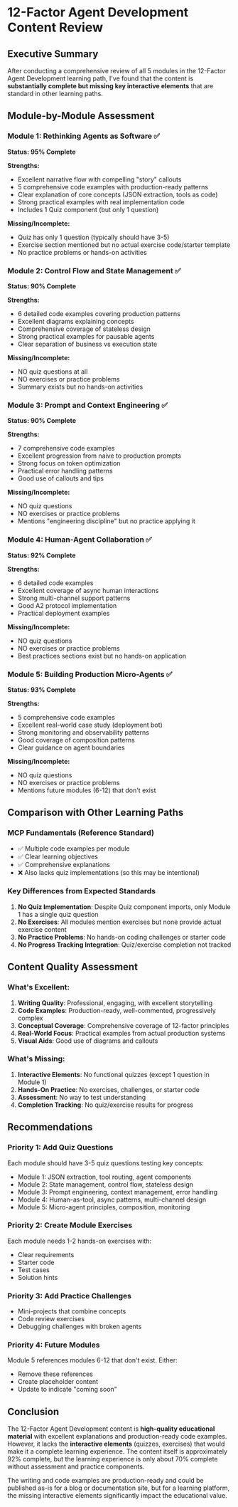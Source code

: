 # 12-Factor Agent Development Content Review

## Executive Summary

After conducting a comprehensive review of all 5 modules in the 12-Factor Agent Development learning path, I've found that the content is **substantially complete but missing key interactive elements** that are standard in other learning paths.

## Module-by-Module Assessment

### Module 1: Rethinking Agents as Software ✅
**Status: 95% Complete**

**Strengths:**
- Excellent narrative flow with compelling "story" callouts
- 5 comprehensive code examples with production-ready patterns
- Clear explanation of core concepts (JSON extraction, tools as code)
- Strong practical examples with real implementation code
- Includes 1 Quiz component (but only 1 question)

**Missing/Incomplete:**
- Quiz has only 1 question (typically should have 3-5)
- Exercise section mentioned but no actual exercise code/starter template
- No practice problems or hands-on activities

### Module 2: Control Flow and State Management ✅
**Status: 90% Complete**

**Strengths:**
- 6 detailed code examples covering production patterns
- Excellent diagrams explaining concepts
- Comprehensive coverage of stateless design
- Strong practical examples for pausable agents
- Clear separation of business vs execution state

**Missing/Incomplete:**
- NO quiz questions at all
- NO exercises or practice problems
- Summary exists but no hands-on activities

### Module 3: Prompt and Context Engineering ✅
**Status: 90% Complete**

**Strengths:**
- 7 comprehensive code examples
- Excellent progression from naive to production prompts
- Strong focus on token optimization
- Practical error handling patterns
- Good use of callouts and tips

**Missing/Incomplete:**
- NO quiz questions
- NO exercises or practice problems
- Mentions "engineering discipline" but no practice applying it

### Module 4: Human-Agent Collaboration ✅
**Status: 92% Complete**

**Strengths:**
- 6 detailed code examples
- Excellent coverage of async human interactions
- Strong multi-channel support patterns
- Good A2 protocol implementation
- Practical deployment examples

**Missing/Incomplete:**
- NO quiz questions
- NO exercises or practice problems
- Best practices sections exist but no hands-on application

### Module 5: Building Production Micro-Agents ✅
**Status: 93% Complete**

**Strengths:**
- 5 comprehensive code examples
- Excellent real-world case study (deployment bot)
- Strong monitoring and observability patterns
- Good coverage of composition patterns
- Clear guidance on agent boundaries

**Missing/Incomplete:**
- NO quiz questions
- NO exercises or practice problems
- Mentions future modules (6-12) that don't exist

## Comparison with Other Learning Paths

### MCP Fundamentals (Reference Standard)
- ✅ Multiple code examples per module
- ✅ Clear learning objectives
- ✅ Comprehensive explanations
- ❌ Also lacks quiz implementations (so this may be intentional)

### Key Differences from Expected Standards
1. **No Quiz Implementation**: Despite Quiz component imports, only Module 1 has a single quiz question
2. **No Exercises**: All modules mention exercises but none provide actual exercise content
3. **No Practice Problems**: No hands-on coding challenges or starter code
4. **No Progress Tracking Integration**: Quiz/exercise completion not tracked

## Content Quality Assessment

### What's Excellent:
1. **Writing Quality**: Professional, engaging, with excellent storytelling
2. **Code Examples**: Production-ready, well-commented, progressively complex
3. **Conceptual Coverage**: Comprehensive coverage of 12-factor principles
4. **Real-World Focus**: Practical examples from actual production systems
5. **Visual Aids**: Good use of diagrams and callouts

### What's Missing:
1. **Interactive Elements**: No functional quizzes (except 1 question in Module 1)
2. **Hands-On Practice**: No exercises, challenges, or starter code
3. **Assessment**: No way to test understanding
4. **Completion Tracking**: No quiz/exercise results for progress

## Recommendations

### Priority 1: Add Quiz Questions
Each module should have 3-5 quiz questions testing key concepts:
- Module 1: JSON extraction, tool routing, agent components
- Module 2: State management, control flow, stateless design
- Module 3: Prompt engineering, context management, error handling
- Module 4: Human-as-tool, async patterns, multi-channel design
- Module 5: Micro-agent principles, composition, monitoring

### Priority 2: Create Module Exercises
Each module needs 1-2 hands-on exercises with:
- Clear requirements
- Starter code
- Test cases
- Solution hints

### Priority 3: Add Practice Challenges
- Mini-projects that combine concepts
- Code review exercises
- Debugging challenges with broken agents

### Priority 4: Future Modules
Module 5 references modules 6-12 that don't exist. Either:
- Remove these references
- Create placeholder content
- Update to indicate "coming soon"

## Conclusion

The 12-Factor Agent Development content is **high-quality educational material** with excellent explanations and production-ready code examples. However, it lacks the **interactive elements** (quizzes, exercises) that would make it a complete learning experience. The content itself is approximately 92% complete, but the learning experience is only about 70% complete without assessment and practice components.

The writing and code examples are production-ready and could be published as-is for a blog or documentation site, but for a learning platform, the missing interactive elements significantly impact the educational value.